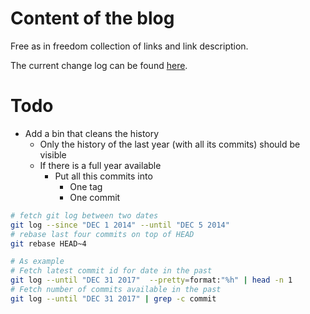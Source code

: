 # Content of the blog

Free as in freedom collection of links and link description.

The current change log can be found [here](CHANGELOG.md).

# Todo

* Add a bin that cleans the history
  * Only the history of the last year (with all its commits) should be visible
  * If there is a full year available
    * Put all this commits into
      * One tag
      * One commit

```bash
# fetch git log between two dates
git log --since "DEC 1 2014" --until "DEC 5 2014"
# rebase last four commits on top of HEAD
git rebase HEAD~4

# As example
# Fetch latest commit id for date in the past
git log --until "DEC 31 2017"  --pretty=format:"%h" | head -n 1
# Fetch number of commits available in the past
git log --until "DEC 31 2017" | grep -c commit
```
